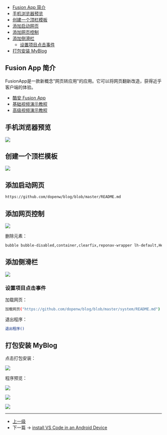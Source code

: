 <!-- 利用 Fusion App 创建个人blog安卓客户端 -->


<!-- @import "[TOC]" {cmd="toc" depthFrom=1 depthTo=6 orderedList=false} -->
<!-- code_chunk_output -->

- [Fusion App 简介](#fusion-app-简介)
- [手机浏览器预览](#手机浏览器预览)
- [创建一个顶栏模板](#创建一个顶栏模板)
- [添加启动网页](#添加启动网页)
- [添加网页控制](#添加网页控制)
- [添加侧滑栏](#添加侧滑栏)
  - [设置项目点击事件](#设置项目点击事件)
- [打包安装 MyBlog](#打包安装-myblog)

<!-- /code_chunk_output -->


## Fusion App 简介

FusionApp是一款新概念"网页转应用"的应用。它可以将网页翻新改造，获得近乎客户端的体验。

* [酷安 Fusion App ](https://www.coolapk.com/apk/cn.coldsong.fusionapp)
* [基础视频演示教程](https://www.bilibili.com/video/av20964863?share_medium=android&share_source=copy_link&bbid=8E9421B2-19DF-4A7F-9D1C-FF7D9557C7BD44884infoc&ts=1521452507641)
* [高级视频演示教程](https://www.bilibili.com/video/av21276227?share_medium=android&share_source=copy_link&bbid=8E9421B2-19DF-4A7F-9D1C-FF7D9557C7BD44884infoc&ts=1522107475891)


## 手机浏览器预览

![](../images/UseFusionAppCreateBlogApp_201803301358_1.png)

## 创建一个顶栏模板

![](../images/UseFusionAppCreateBlogApp_201803301336_1.png)

## 添加启动网页

```sh
https://github.com/dopenw/blog/blob/master/README.md
```

## 添加网页控制

![](../images/UseFusionAppCreateBlogApp_201803301336_2.png)

删除元素：
```sh
bubble bubble-disabled,container,clearfix,reponav-wrapper lh-default,Header js-details-container Details f4 lh-default,breadcrumb blob-breadcrumb
```

## 添加侧滑栏

![](../images/UseFusionAppCreateBlogApp_201803301339_3.png)

### 设置项目点击事件

加载网页：
```sh
加载网页("https://github.com/dopenw/blog/blob/master/system/README.md")
```

退出程序：
```sh
退出程序()
```

## 打包安装 MyBlog

点击打包安装：

![](../images/UseFusionAppCreateBlogApp_201803301351_3.png)

程序预览：

![](../images/UseFusionAppCreateBlogApp_201803301351_1.png)

![](../images/UseFusionAppCreateBlogApp_201803301351_2.png)

![](../images/UseFusionAppCreateBlogApp_201803301401_1.png)


---
- [上一级](README.md)
- 下一篇 -> [install VS Code in an Android Device](androidRunVsCode.md)

